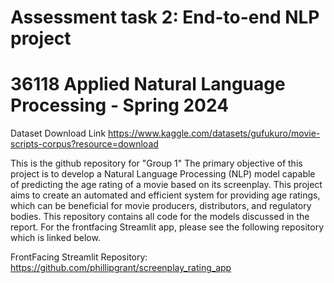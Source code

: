 # Assessment task 2: End-to-end NLP project
# 36118 Applied Natural Language Processing - Spring 2024

Dataset Download Link
https://www.kaggle.com/datasets/gufukuro/movie-scripts-corpus?resource=download  

This is the github repository for "Group 1"
The primary objective of this project is to develop a Natural Language Processing (NLP) model capable of predicting the age rating of a movie based on its screenplay. This project aims to create an automated and efficient system for providing age ratings, which can be beneficial for movie producers, distributors, and regulatory bodies. This repository contains all code for the models discussed in the report. For the frontfacing Streamlit app, please see the following repository which is linked below.  

FrontFacing Streamlit Repository:  
https://github.com/phillipgrant/screenplay_rating_app
